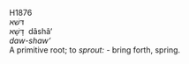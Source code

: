 <body>
  <p>H1876<br>  דּשׁא  <br> דָּשָׁא  ‎  dâshâ‘  <br><i>daw-shaw‘ </i><br>A primitive root; to <i>sprout: - </i>bring forth, spring.<br></p>
 </body>